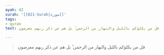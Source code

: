 ```yaml
---
ayah: 42
surah: '[[021-Surah|سورة]]'
tags:
- quran
text: قل من يكلؤكم بالليل والنهار من الرحمن ۗ بل هم عن ذكر ربهم معرضون

---
```

> قل من يكلؤكم بالليل والنهار من الرحمن ۗ بل هم عن ذكر ربهم معرضون
